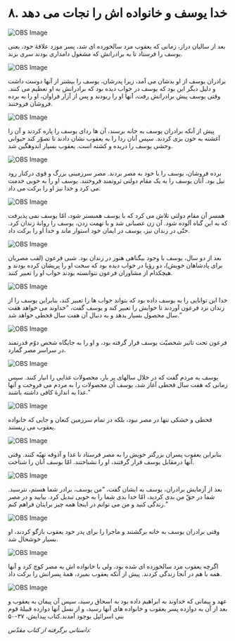 # ۸. خدا یوسف و خانواده اش را نجات می دهد

![OBS Image](https://cdn.door43.org/obs/jpg/360px/obs-en-08-01.jpg)

بعد از سالیان دراز، زمانی که یعقوب مرد سالخورده ای شد، پسر مورد علاقۀ خود، یعنی یوسف را فرستاد تا به برادرانش که مشغول دامداری بودند سری بزند.

![OBS Image](https://cdn.door43.org/obs/jpg/360px/obs-en-08-02.jpg)

برادران ​یوسف از او بدشان می آمد، زیرا پدرشان، یوسف را بیشتر از آنها دوست داشت و دلیل دیگر این بود که یوسف در خواب دیده بود که برادرانش به او تعظیم می کنند. وقتی یوسف پیش برادرانش رفت، آنها او را ربودند و پس از آزار فراوان، او را به برده فروشان فروختند.

![OBS Image](https://cdn.door43.org/obs/jpg/360px/obs-en-08-03.jpg)

پیش از آنکه برادران یوسف به خانه برسند، آن ها ردای یوسف را پاره کردند و آن را آغشته به خون بزی کردند. سپس آنان ردا را به یعقوب نشان دادند تا تصوّر کند حیوانی وحشی یوسف را دریده و کشته است. یعقوب بسیار اندوهگین شد.

![OBS Image](https://cdn.door43.org/obs/jpg/360px/obs-en-08-04.jpg)

برده فروشان، یوسف را با خود به مصر بردند. مصر سرزمینی بزرگ و قوی درکنار رود نیل بود. آنان یوسف را به یک مقام دولتی ثروتمند فروختند. یوسف او را به خوبی خدمت می کرد و خدا نیز او را برکت می داد.

![OBS Image](https://cdn.door43.org/obs/jpg/360px/obs-en-08-05.jpg)

همسر آن مقام دولتی تلاش می کرد که با یوسف همبستر شود، امّا یوسف نمی پذیرفت که به این گناه آلوده شود. آن زن عصبانی شد و با تهمت زدن، یوسف را روانۀ زندان کرد. حتّی در زندان نیز، یوسف در ایمان خود استوار ماند و خدا او را برکت داد.

![OBS Image](https://cdn.door43.org/obs/jpg/360px/obs-en-08-06.jpg)

بعد از دو سال، یوسف با وجود بیگناهی هنوز در زندان بود. شبی فرعون (لقب مصریان برای پادشاهان خویش)، دو رؤیا در خواب دیده بود که سخت او را پریشان کرده بودند و هیچکدام از مشاوران فرعون نتوانسته بودند خواب او را تعبیر کنند.

![OBS Image](https://cdn.door43.org/obs/jpg/360px/obs-en-08-07.jpg)

خدا این توانایی را به یوسف داده بود که بتواند خواب ها را تعبیر کند، بنابراین یوسف را از زندان نزد فرعون آوردند تا خوابش را تعبیر کند و یوسف گفت، “خداوند می خواهد هفت سال محصول بسیار بدهد و به دنبال آن هفت سال قحطی خواهد شد.”

![OBS Image](https://cdn.door43.org/obs/jpg/360px/obs-en-08-08.jpg)

فرعون تحت تاثیر شخصیّت یوسف قرار گرفته بود، و او را به جایگاه شخص دوّم قدرتمند در سراسر مصر گمارد.

![OBS Image](https://cdn.door43.org/obs/jpg/360px/obs-en-08-09.jpg)

یوسف به مردم گفت که در خلال سالهای پر بار، محصولات غذایی را انبار کنند. سپس زمانی که هفت سال قحطی آغاز شد، یوسف آن محصولات را به مردم می فروخت و آنها غذا به اندازۀ کافی داشته باشند."

![OBS Image](https://cdn.door43.org/obs/jpg/360px/obs-en-08-10.jpg)

قحطی و خشکی تنها در مصر نبود، بلکه در تمام سرزمین کنعان و جایی که خانواده یعقوب می زیستند.

![OBS Image](https://cdn.door43.org/obs/jpg/360px/obs-en-08-11.jpg)

بنابراین یعقوب پسران بزرگتر خویش را به مصر فرستاد تا غذا و آذوقه تهیّه کنند. وقتی آنها درمقابل یوسف قرار گرفتند، او را نشناختند. امّا یوسف آنان را شناخت.

![OBS Image](https://cdn.door43.org/obs/jpg/360px/obs-en-08-12.jpg)

بعد از آزمایش برادران، یوسف به ایشان گفت، “من یوسف، برادر شما هستم، نترسید. شما در حقّ من بدی کردید، امّا خدا بدی شما را به خوبی تبدیل کرد. بیایید و در مصر زندگی کنید و من می توانم در اینجا همه چیز برایتان فراهم کنم.”

![OBS Image](https://cdn.door43.org/obs/jpg/360px/obs-en-08-13.jpg)

وقتی برادران یوسف به خانه برگشتند و ماجرا را برای پدر خود یعقوب بازگو کردند، او بسیار خوشحال شد.

![OBS Image](https://cdn.door43.org/obs/jpg/360px/obs-en-08-14.jpg)

اگرچه یعقوب مرد سالخورده ای شده بود، ولی با خانواده اش به مصر کوچ کرد و آنها همه با هم در آنجا زندگی کردند. پیش از آنکه یعقوب بمیرد، همۀ پسرانش را برکت داد.

![OBS Image](https://cdn.door43.org/obs/jpg/360px/obs-en-08-15.jpg)

عهد و پیمانی که خداوند به ابراهیم داده بود به اسحاق رسید، سپس آن پیمان به یعقوب و بعد از آن به دوازده پسر یعقوب و خانواده های آنها رسید، و از نسل آنها دوازده قبیلۀ قوم بنی اسرائیل بوجود آمدند.کتاب پیدایش، ۳۷-۵۰

_داستانی برگرفته از کتاب مقدّس:_